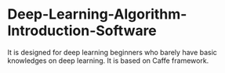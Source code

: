 # Deep-Learning-Algorithm-Introduction-Software
It is designed for deep learning beginners who barely have basic knowledges on deep learning. It is based on Caffe framework.
